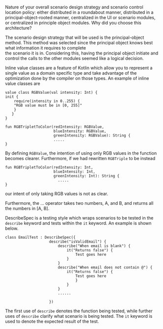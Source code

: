 Nature of your overall scenario design strategy and scenario control location policy: either
distributed in a roundabout manner, distributed in a principal-object-rooted manner,
centralized in the UI or scenario modules, or centralized in principle object modules. Why
did you choose this architecture?


The scenario design strategy that will be used is the principal-object method. This method 
was selected since the principal object knows best what information it requires to complete  
the scenario it is in. Considering this, having the principal object initiate and control the 
calls to the other modules seemed like a logical decision. 



Inline value classes are a feature of Kotlin which allow you to represent 
a single value as a domain specific type and take advantage of the optimization 
done by the compiler on those types. An example of inline value classes are 
```
value class RGBValue(val intensity: Int) {
init {
    require(intensity in 0..255) {
    "RGB value must be in [0, 255]"
    }
   }
}

fun RGBTripletToColor(redIntensity: RGBValue,
                      blueIntensity: RGBValue,
                      greenIntensity: RGBValue): String {
                      .....
}
```

By defining `RGBValue`, the intention of using only RGB values in the function becomes 
clearer. Furthermore, if we had rewritten `RGBTriple` to be instead

```
fun RGBTripletToColor(redIntensity: Int,
                      blueIntensity: Int,
                      greenIntensity: Int): String {
                        .....
}
```

our intent of only taking RGB values is not as clear.

Furthermore, the ... operator takes two numbers, A, and B, and returns all the numbers in [A, B]. 



DescribeSpec is a testing style which wraps scenarios to be tested in the `describe` keyword 
and tests within the `it` keyword. An example is shown below.

```
class EmailTest : DescribeSpec({
                    describe("isValidEmail") {
                        describe("When email is blank") {
                            it("Returns false") {
                                Test goes here
                            }
                        }
                        describe("When email does not contain @") {
                            it("Returns false") {
                                Test goes here
                                }
                            }    
                        }    
                        ......
                        
                    })    
```

The first use of `describe` denotes the function being tested, while further uses of 
`describe` clarify what scenario is being tested. The `it` keyword is used to 
denote the expected result of the test.